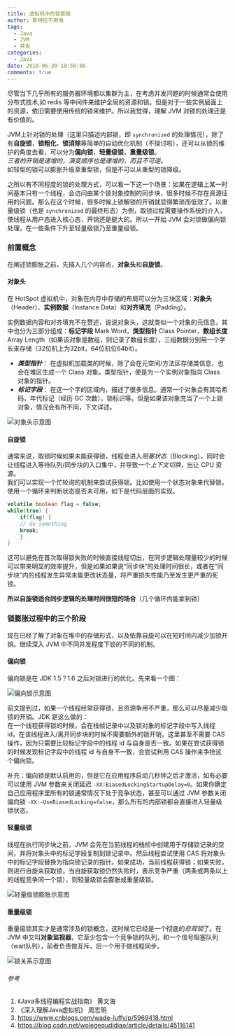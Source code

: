 ```yaml
---
title: 虚拟机中的锁膨胀
author: 斯特拉不用电
tags:
  - Java
  - JVM
  - 并发
categories:
  - Java
date: 2018-06-30 10:58:00
comments: true
---
```

尽管当下几乎所有的服务器环境都以集群为主，在考虑并发问题的时候通常会使用分布式技术,如 redis 等中间件来维护全局的资源和锁。但是对于一些实例层面上的资源，依旧需要使用传统的锁来维护。所以我觉得，理解 JVM 对锁的处理还是有价值的。

JVM上针对锁的处理（这里只描述内部锁，即 `synchronized` 的处理情况），除了有**自旋锁**，**锁粗化**，**锁消除**等简单的自动优化机制（不探讨啦），还可以从锁的维护的角度去看，可以分为**偏向锁**，**轻量级锁**，**重量级锁**。  
*三者的开销是递增的，演变顺序也是递增的，而且不可逆。*  
如轻型的锁可以膨胀升级至重型锁，但是不可以从重型的锁降级。

<!-- more -->

之所以有不同程度的锁的处理方式，可以看一下这一个场景：如果在逻辑上某一时间基本只有一个线程，会访问由某个锁对象控制的同步块，很多时候不存在资源征用的问题。那么在这个时候，很多时候上锁解锁的开销就显得繁琐而低效了。以重量级锁（也是 `synchronized` 的最终形态）为例，取锁过程需要操作系统的介入，使线程从用户态进入核心态，开销还是挺大的。所以一开始 JVM 会对锁做偏向锁处理，在一些条件下升至轻量级锁乃至重量级锁。

### 前置概念 ###

在阐述锁膨胀之前，先插入几个内容点，**对象头**和**自旋锁**。

#### 对象头 ####

在 HotSpot 虚拟机中，对象在内存中存储的布局可以分为三块区域：**对象头**（Header）、**实例数据**（Instance Data）和**对齐填充**（Padding）。 

实例数据内容和对齐填充不在赘述，说说对象头，这就类似一个对象的元信息，其中也分为三部分组成：**标记字段** Mark Word，**类型指针** Class Pointer，**数组长度** Array Length（如果该对象是数组，则记录了数组长度），三组数据分别用一个字长来存储（32位机上为32bit，64位机位64bit）。

- ***类型指针***：
在虚拟机加载类的时候，除了会在元空间/方法区存储类信息，也会在堆区生成一个 Class 对象。类型指针，便是为一个实例对象指向 Class 对象的指针。
- ***标记字段***：
在这一个字的区域内，描述了很多信息。通常一个对象会有其哈希码，年代标记（经历 GC 次数），锁标识等。但是如果该对象充当了一个上锁对象，情况会有所不同，下文详述。

![对象头示意图](/images/对象头.jpg)

#### 自旋锁 ####

通常来说，取锁时候如果未能获得锁，线程会进入*阻塞状态*（Blocking），同时会让线程进入等待队列/同步块的入口集中，并导致一个*上下文切换*，出让 CPU 资源。  
我们可以实现一个忙轮询的机制来尝试获得锁。比如使用一个状态对象来代替锁，使用一个循环来判断状态是否未可用，如下是代码层面的实现。
``` java
volatile boolean flag = false;
while(true) {
    if(flag) {
	// do something
	break;
    }
}
```

这可以避免在首次取得锁失败的时候直接线程切出，在同步逻辑处理量较少的时候可以带来明显的效率提升，但是如果如果说“同步块”的处理时间很长，或者在“同步块”内的线程发生异常未能更改状态量，将严重损失性能乃至发生更严重的死锁。

**所以自旋锁适合同步逻辑的处理时间很短的场合**（几个循环内能拿到锁）

### 锁膨胀过程中的三个阶段 ###

现在已经了解了对象在堆中的存储形式，以及依靠自旋可以在短时间内减少加锁开销。继续深入 JVM 中不同并发程度下锁的不同的机制。

#### 偏向锁 ####

偏向锁是在 JDK 1.5？1.6 之后对锁进行的优化。先来看一个图：

![偏向锁示意图](/images/偏向锁的获得和撤销.png)

前文提到过，如果一个线程经常获得锁，且资源争用不严重，那么可以尽量减少取锁的开销。JDK 是这么做的：  
在一个线程获得锁的时候，会在栈帧记录中以及锁对象的标记字段中写入线程 id，在该线程进入/离开同步块的时候不需要额外的锁开销，这里甚至不需要 CAS 操作，因为只需要比较标记字段中的线程 id 与自身是否一致。如果在尝试获得锁的时候发现标记字段中的线程 id 与自身不一致，会尝试利用 CAS 操作来争抢这个偏向锁。

补充：偏向锁是默认启用的，但是它在应用程序启动几秒钟之后才激活，如有必要可以使用 JVM 参数来关闭延迟 `-XX:BiasedLockingStartupDelay=0`。如果你确定自己应用程序里所有的锁通常情况下处于竞争状态，甚至可以通过 JVM 参数关闭偏向锁 `-XX:-UseBiasedLocking=false`，那么所有的内部锁都会直接进入轻量级锁状态。

#### 轻量级锁 ####

线程在执行同步块之前，JVM 会先在当前线程的栈桢中创建用于存储锁记录的空间，并将对象头中的标记字段复制到锁记录中。然后线程尝试使用 CAS 将对象头中的标记字段替换为指向锁记录的指针。如果成功，当前线程获得锁；如果失败，则进行自旋来获取锁，当自旋获取锁仍然失败时，表示竞争严重（两条或两条以上的线程竞争同一个锁），则轻量级锁会膨胀成重量级锁。

![轻量级锁膨胀示意图](/images/轻量级锁膨胀.png)

#### 重量级锁 ####

重量级锁其实才是通常涉及的锁概念，这时候它已经是一个彻底的*悲观锁*了。在 JVM 中又叫**对象监视器**，它至少包含一个竞争锁的队列，和一个信号阻塞队列（wait队列），前者负责做互斥，后一个用于做线程同步。

![锁关系示意图](/images/锁关系.png)

###### 参考 ######
1. 《Java多线程编程实战指南》 黄文海
2. 《深入理解Java虚拟机》 周志明
3. <https://www.cnblogs.com/wade-luffy/p/5969418.html>
4. <https://blog.csdn.net/wolegequdidiao/article/details/45116141>
